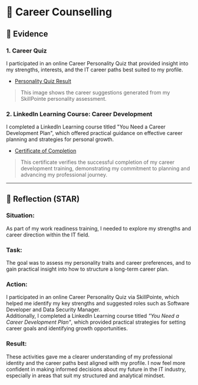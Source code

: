 # 🧠 Career Counselling

## 📎 Evidence
### 1. Career Quiz
I participated in an online Career Personality Quiz that provided insight into my strengths, interests, and the IT career paths best suited to my profile.
- [Personality Quiz Result](./personality-quiz.png)  
> This image shows the career suggestions generated from my SkillPointe personality assessment.

### 2. LinkedIn Learning Course: Career Development
I completed a LinkedIn Learning course titled "You Need a Career Development Plan", which offered practical guidance on effective career planning and strategies for personal growth.
- [Certificate of Completion](./CertificateOfCompletion_YouNeedaCareerDevelopmentPlan.pdf)
> This certificate verifies the successful completion of my career development training, demonstrating my commitment to planning and advancing my professional journey.
---

## 💬 Reflection (STAR)

### Situation:
As part of my work readiness training, I needed to explore my strengths and career direction within the IT field.

### Task:
The goal was to assess my personality traits and career preferences, and to gain practical insight into how to structure a long-term career plan.

### Action:
I participated in an online Career Personality Quiz via SkillPointe, which helped me identify my key strengths and suggested roles such as Software Developer and Data Security Manager.  
Additionally, I completed a LinkedIn Learning course titled *"You Need a Career Development Plan"*, which provided practical strategies for setting career goals and identifying growth opportunities.

### Result:
These activities gave me a clearer understanding of my professional identity and the career paths best aligned with my profile. I now feel more confident in making informed decisions about my future in the IT industry, especially in areas that suit my structured and analytical mindset.
